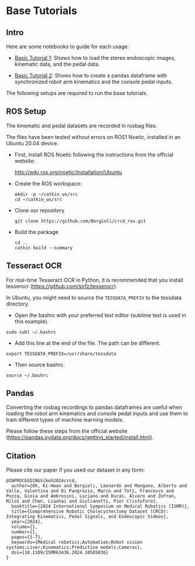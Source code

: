 # Base Tutorials

## Intro

Here are some notebooks to guide for each usage:

- [Basic Tutorial 1](crcd_base.ipynb): Shows how to load the stereo endoscopic images, kinematic data, and the pedal data.

- [Basic Tutorial 2](crcd_dataframe.ipynb): Shows how to create a pandas dataframe with synchronized robot arm kinematics and the console pedal inputs.

The following setups are required to run the base tutorials.

## ROS Setup

The kinematic and pedal datasets are recorded in rosbag files. 

The files have been tested without errors on ROS1 Noetic, installed in an Ubuntu 20.04 device.

- First, install ROS Noetic following the instructions from the official website:

  http://wiki.ros.org/noetic/Installation/Ubuntu
  
- Create the ROS workspace:
  ```
  mkdir -p ~/catkin_ws/src
  cd ~/catkin_ws/src
  ```
- Clone our repository
  ```
  git clone https://github.com/Borgioli/crcd_ros.git
  ```
- Build the package
  ```
  cd ..
  catkin build --summary
  ```

## Tesseract OCR

For real-time Tesseract OCR in Python, it is recommended that you install tesserocr (https://github.com/sirfz/tesserocr).

In Ubuntu, you might need to source the ```TESSDATA_PREFIX``` to the tessdata directory.

- Open the bashrc with your preferred text editor (sublime text is used in this example).
```
sudo subl ~/.bashrc
```
- Add this line at the end of the file. The path can be different.
```
export TESSDATA_PREFIX=/usr/share/tessdata
```
- Then source bashrc.
```
source ~/.bashrc
```

## Pandas

Converting the rosbag recordings to pandas dataframes are useful when loading the robot arm kinematics and console pedal inputs and use them to train different types of machine learning models. 

Please follow these steps from the official website (https://pandas.pydata.org/docs/getting_started/install.html).

## Citation

Please cite our paper if you used our dataset in any form: 
```
@INPROCEEDINGS{koh2024crcd,
  author={Oh, Ki-Hwan and Borgioli, Leonardo and Mangano, Alberto and Valle, Valentina and Di Pangrazio, Marco and Toti, Francesco and Pozza, Gioia and Ambrosini, Luciano and Ducas, Alvaro and Žefran, Miloš and Chen, Liaohai and Giulianotti, Pier Cristoforo},
  booktitle={2024 International Symposium on Medical Robotics (ISMR)}, 
  title={Comprehensive Robotic Cholecystectomy Dataset (CRCD): Integrating Kinematics, Pedal Signals, and Endoscopic Videos}, 
  year={2024},
  volume={},
  number={},
  pages={1-7},
  keywords={Medical robotics;Automation;Robot vision systems;Liver;Kinematics;Predictive models;Cameras},
  doi={10.1109/ISMR63436.2024.10585836}
}

```
